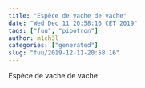 ```yaml
---
title: "Espèce de vache de vache"
date: "Wed Dec 11 20:58:16 CET 2019"
tags: ["fuu", "pipotron"]
author: m1ch3l
categories: ["generated"]
slug: "fuu/2019-12-11-20:58:16"
---
```


Espèce de vache de vache
